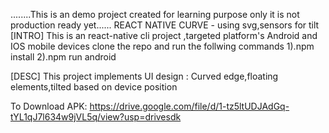 ........This is an demo project created for learning purpose only it is not production ready yet...... REACT NATIVE CURVE - using svg,sensors for tilt  [INTRO] This is an react-native cli project ,targeted platform's Android and IOS mobile devices clone the repo and run the follwing commands 1).npm install 2).npm run android

[DESC] This project implements UI design : Curved edge,floating elements,tilted based on device position

To Download APK: 
https://drive.google.com/file/d/1-tz5ltUDJAdGq-tYL1qJ7l634w9jVL5q/view?usp=drivesdk
